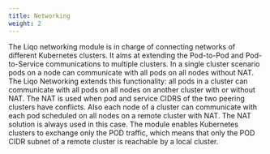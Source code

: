 ```yaml
---
title: Networking
weight: 2
---
```


The Liqo networking module is in charge of connecting networks of different Kubernetes clusters. It aims at extending 
the Pod-to-Pod and Pod-to-Service communications to multiple clusters.
In a single cluster scenario pods on a node can communicate with all pods on all nodes without NAT. The Liqo Networking 
extends this functionality: all pods in a cluster can communicate with all pods on all nodes on another cluster with or 
without NAT. The NAT is used when pod and service CIDRS of the two peering clusters have conflicts.
Also each node of a cluster can communicate with each pod scheduled on all nodes on a remote cluster with NAT. The NAT 
solution is always used in this case.
The module enables Kubernetes clusters to exchange only the POD traffic, which means that only the POD CIDR subnet of a 
remote cluster is reachable by a local cluster.
